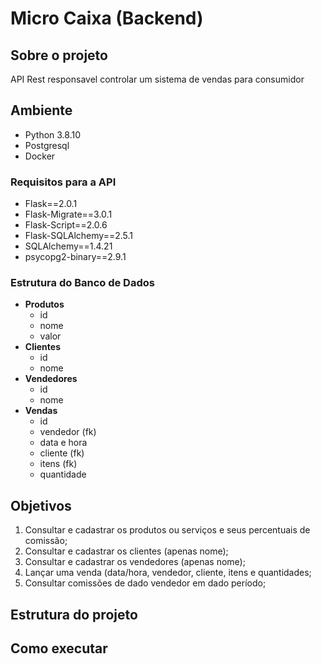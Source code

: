 # Micro Caixa (Backend)

## Sobre o projeto
API Rest responsavel controlar um sistema de vendas para consumidor

## Ambiente
- Python 3.8.10
- Postgresql
- Docker 

### Requisitos para a API
- Flask==2.0.1
- Flask-Migrate==3.0.1
- Flask-Script==2.0.6
- Flask-SQLAlchemy==2.5.1
- SQLAlchemy==1.4.21
- psycopg2-binary==2.9.1

### Estrutura do Banco de Dados 
- **Produtos**
   - id
   - nome
   - valor
- **Clientes**
    - id
    - nome
- **Vendedores**
    - id
    - nome
- **Vendas**
    - id
    - vendedor (fk)
    - data e hora
    - cliente (fk)
    - itens (fk)
    - quantidade

## Objetivos

1. Consultar e cadastrar os produtos ou serviços e seus percentuais de comissão;
2. Consultar e cadastrar os clientes (apenas nome);
3. Consultar e cadastrar os vendedores (apenas nome);
4. Lançar uma venda (data/hora, vendedor, cliente, itens e quantidades;
5. Consultar comissões de dado vendedor em dado período;

## Estrutura do projeto

## Como executar

